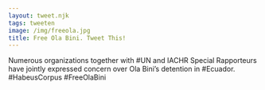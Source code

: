 ```yaml
---
layout: tweet.njk
tags: tweeten
image: /img/freeola.jpg
title: Free Ola Bini. Tweet This!
---
```

Numerous organizations together with #UN and IACHR Special Rapporteurs have jointly expressed concern over Ola Bini’s detention in #Ecuador.
#HabeusCorpus
#FreeOlaBini
